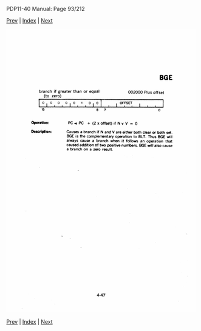 PDP11-40 Manual: Page 93/212

[Prev](pdp11-40-000092.html) | [Index](index.html) | [Next](pdp11-40-000094.html)

![](pdp11-40-000093.gif)

[Prev](pdp11-40-000092.html) | [Index](index.html) | [Next](pdp11-40-000094.html)

